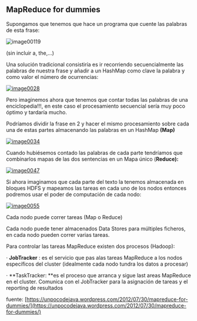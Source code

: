 MapReduce for dummies  
---------------------

Supongamos que tenemos que hace un programa que cuente las palabras de
esta frase:

![](https://unpocodejava.files.wordpress.com/2012/07/image00119.png?w=780 "image00119")

(sin incluir a, the,…)

Una solución tradicional consistiría es ir recorriendo secuencialmente
las palabras de nuestra frase y añadir a un HashMap como clave la
palabra y como valor el número de ocurrencias:

[![](https://unpocodejava.files.wordpress.com/2012/07/image0028.png?w=780 "image0028")](https://unpocodejava.files.wordpress.com/2012/07/image0028.png)

Pero imaginemos ahora que tenemos que contar todas las palabras de una
enciclopedia!!!, en este caso el procesamiento secuencial sería muy poco
óptimo y tardaría mucho.

Podríamos dividir la frase en 2 y hacer el mismo procesamiento sobre
cada una de estas partes almacenando las palabras en un
HashMap **(Map)**

[![](https://unpocodejava.files.wordpress.com/2012/07/image0034.png?w=780 "image0034")](https://unpocodejava.files.wordpress.com/2012/07/image0034.png)

Cuando hubiésemos contado las palabras de cada parte tendríamos que
combinarlos mapas de las dos sentencias en un Mapa único (**Reduce):**

[![](https://unpocodejava.files.wordpress.com/2012/07/image0047.png?w=780 "image0047")](https://unpocodejava.files.wordpress.com/2012/07/image0047.png)

Si ahora imaginamos que cada parte del texto la tenemos almacenada en
bloques HDFS y mapeamos las tareas en cada uno de los nodos entonces
podremos usar el poder de computación de cada nodo:

[![](https://unpocodejava.files.wordpress.com/2012/07/image0055.png?w=780 "image0055")](https://unpocodejava.files.wordpress.com/2012/07/image0055.png)

Cada nodo puede correr tareas (Map o Reduce)

Cada nodo puede tener almacenados Data Stores para múltiples ficheros,
en cada nodo pueden correr varias tareas.

Para controlar las tareas MapReduce existen dos procesos (Hadoop):

· **JobTracker** : es el servicio que pas alas tareas MapReduce a los
nodos específicos del cluster (idealmente cada nodo tundra los datos a
procesar)

· **TaskTracker: **es el proceso que arranca y sigue last areas
MapReduce en el cluster. Comunica con el JobTracker para la asignación
de tareas y el reporting de resultados

fuente: [https://unpocodejava.wordpress.com/2012/07/30/mapreduce-for-dummies/](https://unpocodejava.wordpress.com/2012/07/30/mapreduce-for-dummies/)

